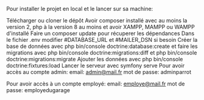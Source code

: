 Pour installer le projet en local et le lancer sur sa machine:

Télécharger ou cloner le dépôt
Avoir composer installé avec au moins la version 2, php à la version 8 au moins et avoir XAMPP, MAMPP ou WAMPP d'installé
Faire un composer update pour récuperer les dépendances
Dans le fichier .env modifier #DATABASE_URL et #MAILER_DSN si besoin
Créer la base de données avec php bin/console doctrine:database:create et faire les migrations avec php bin/console doctrine:migrations:diff et php bin/console doctrine:migrations:migrate
Ajouter les données avec php bin/console doctrine:fixtures:load
Lancer le serveur avec symfony serve
Pour avoir accès au compte admin: email: admin@mail.fr mot de passe: adminparrot

Pour avoir accès à un compte employé: email: employe@mail.fr mot de passe: employedugarage
